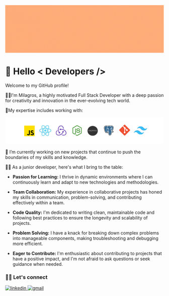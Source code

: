 <img src="https://github.com/Milifboto/Milifboto/blob/main/assets/Me.gif" alt="Me" >

# 👋 Hello < Developers />

Welcome to my GitHub profile!

👨‍💻I'm Milagros, a highly motivated Full Stack Developer with a deep passion for creativity and innovation in the ever-evolving tech world.

🌱My expertise includes working with:

<img src="https://raw.githubusercontent.com/Milifboto/Milifboto/main/assets/skills.png" alt="My Skills" />

🔭 I’m currently working on new projects that continue to push the boundaries of my skills and knowledge.

👨‍🏫 As a junior developer, here's what I bring to the table:

- **Passion for Learning:** I thrive in dynamic environments where I can continuously learn and adapt to new technologies and methodologies.

- **Team Collaboration:** My experience in collaborative projects has honed my skills in communication, problem-solving, and contributing effectively within a team.

- **Code Quality:** I'm dedicated to writing clean, maintainable code and following best practices to ensure the longevity and scalability of projects.

- **Problem Solving:** I have a knack for breaking down complex problems into manageable components, making troubleshooting and debugging more efficient.

- **Eager to Contribute:** I'm enthusiastic about contributing to projects that have a positive impact, and I'm not afraid to ask questions or seek guidance when needed.

### 👨‍💻 Let's connect

<div>
<a href="https://www.linkedin.com/in/milagrosfboto/" target="_blank">
<img src=https://img.shields.io/badge/linkedin-%231E77B5.svg?&style=for-the-badge&logo=linkedin&logoColor=white alt="linkedin"/>
</a> 
<a href="mailto:milagrosfernandezboto@gmail.com" target="_blank">
  <img src="https://img.shields.io/badge/Gmail-D14836?style=for-the-badge&logo=gmail&logoColor=white" alt="gmail" />
</a>
</div>  
